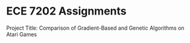 # ECE 7202 Assignments

Project Title: Comparison of Gradient-Based and Genetic Algorithms on Atari Games
